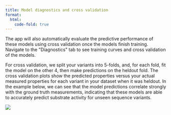 ```yaml
---
title: Model diagnostics and cross validation
format:
  html:
    code-fold: true
---
```


The app will also automatically evaluate the predictive performance of
these models using cross validation once the models finish training.
Navigate to the "Diagnostics" tab to see training curves and cross
validation of the models.

For cross validation, we split your variants into 5-folds, and, for each
fold, fit the model on the other 4, then make predictions on the heldout
fold. The cross validation plots show the predicted properties versus
your actual measured properties for each variant in your dataset when it
was heldout. In the example below, we can see that the model predictions correlate
strongly with the ground truth measurements, indicating that these
models are able to accurately predict substrate activity for unseen
sequence variants.

![](/main_tutorial_images/32_cross_valid.png)
